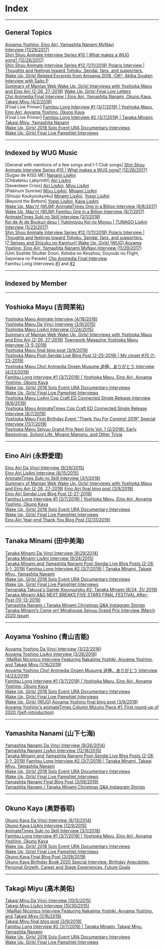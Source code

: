 # Index

* * *

## General Topics

[Aoyama Yoshino, Eino Airi, Yamashita Nanami MyNavi Interview (11/29/2017)](https://posts.yakuaru.com/WUG/Aoyama%20Yoshino,%20Eino%20Airi,%20and%20Yamashita%20Nanami%20MyNavi%20Interview%20(11-29-2017))  
[Shin Shou Animate Interview Series #10 | What makes a WUG song? (12/26/2017)](https://posts.yakuaru.com/WUG/Wake%20Up,%20Girls!%20Shin%20Shou%20animate%20Interview%20Series%20No.%2010%20(12-26-2017))  
[Shin Shou Animate Interview Series #12 (1/11/2018) Polaris Interview | Thoughts and feelings toward Tohoku, Sendai, fans, and supporters.](https://posts.yakuaru.com/WUG/Wake%20Up,%20Girls!%20Shin%20Shou%20animate%20Interview%20Series%20No.%2012%20(1-11-2018)%20Polaris%20Interview.%20Thoughts%20and%20Feelings%20about%20Tohoku,%20Sendai,%20Fans%20and%20supporters)  
[Wake Up, Girls! Related Excerpts from Anisama 2018 -OK!- Akiba Souken Interview with Saito P](https://posts.yakuaru.com/WUG/Wake%20Up,%20Girls!%20Related%20excerpts%20from%20Anisama%202018%20Akiba%20Souken%20Interview%20with%20Saito%20P)  
[Summary of Mantan Web Wake Up, Girls! Interviews with Yoshioka Mayu and Eino Airi (2-26, 27-2019)](https://posts.yakuaru.com/WUG/Summary%20of%20Mantan%20Web%20Wake%20Up%20Girls!%20Interviews%20with%20Yoshioka%20Mayu%20and%20Eino%20Airi%20(2-26,%2027-2019))  
[Wake Up, Girls! Final Live Letters](https://posts.yakuaru.com/WUG/Wake%20Up,%20Girls!%20Final%20Live%20Letters)  
[Cho Animedia Final Interview | Eino Airi, Yamashita Nanami, Okuno Kaya, Takagi Miyu (4/2/2019)](https://posts.yakuaru.com/WUG/Wake%20Up,%20Girls!%20Cho%20Animedia%20Final%20Interview%20Eino%20Airi,%20Yamashita%20Nanami,%20Okuno%20Kaya,%20and%20Takagi%20Miyu%20(4-2-2019))  
\[Final Live Primer\] [Famitsu Long Interview #1 (3/7/2019) | Yoshioka Mayu, Eino Airi, Aoyama Yoshino, Okuno Kaya](https://posts.yakuaru.com/WUG/Wake%20Up,%20Girls!%20Famitsu%20Long%20Interview%20No.%201%20Yoshioka%20Mayu,%20Eino%20Airi,%20Aoyama%20Yoshino,%20and%20Okuno%20Kaya%20(3-7-2019))  
\[Final Live Primer\] [Famitsu Long Interview #2 (3/7/2019) | Tanaka Minami, Takagi Miyu, Yamashita Nanami](https://posts.yakuaru.com/WUG/Wake%20Up,%20Girls!%20Famitsu%20Long%20Interview%20No.%202%20Tanaka%20Minami,%20Takagi%20Miyu,%20and%20Yamashita%20Nanami%20(3-7-2019))  
[Wake Up, Girls! 2018 Solo Event URA Documentary Interviews](https://posts.yakuaru.com/WUG/Wake%20Up,%20Girls!%202018%20Solo%20Event%20URA%20Documentary%20Interviews)  
[Wake Up, Girls! Final Live Pamphlet Interviews](https://posts.yakuaru.com/WUG/Wake%20Up,%20Girls!%20Final%20Live%20Pamphlet%20interviews)

* * *

## Indexed by WUG Music

\[General with mentions of a few songs and I-1 Club songs\] [Shin Shou Animate Interview Series #10 | What makes a WUG song? (12/26/2017)](https://posts.yakuaru.com/WUG/Wake%20Up,%20Girls!%20Shin%20Shou%20animate%20Interview%20Series%20No.%2010%20(12-26-2017))  
\[Sugao de KISS ME\] [Nanami LisAni](https://posts.yakuaru.com/Seiyuu/29.%20%5B%E5%B1%B1%E4%B8%8B%E4%B8%83%E6%B5%B7%5D%20Yamashita%20Nanami%20LisAni%20Interview%20(12-18-2015))  
\[Chikatetsu Labyrinth\] [Airi LisAni](https://posts.yakuaru.com/Seiyuu/7.%20%5B%E6%B0%B8%E9%87%8E%E6%84%9B%E7%90%86%5D%20Eino%20Airi%20LisAni%20Interview%20(8-15-2015))  
\[Seventeen Crisis\] [Airi LisAni](https://posts.yakuaru.com/Seiyuu/7.%20%5B%E6%B0%B8%E9%87%8E%E6%84%9B%E7%90%86%5D%20Eino%20Airi%20LisAni%20Interview%20(8-15-2015)), [Miyu LisAni](https://posts.yakuaru.com/Seiyuu/16.%20%5B%E9%AB%98%E6%9C%A8%E7%BE%8E%E4%BD%91%5D%20Takagi%20Miyu%20LisAni%20Interview%20(10-30-2015))  
\[Platinum Sunrise\] [Miyu LisAni](https://posts.yakuaru.com/Seiyuu/16.%20%5B%E9%AB%98%E6%9C%A8%E7%BE%8E%E4%BD%91%5D%20Takagi%20Miyu%20LisAni%20Interview%20(10-30-2015)), [Minami LisAni](https://posts.yakuaru.com/Seiyuu/21.%20%5B%E7%94%B0%E4%B8%AD%E7%BE%8E%E6%B5%B7%5D%20Tanaka%20Minami%20LisAni%20Interview%20(9-24-2015))  
\[Shoujo Koukyoukyoku\] [Minami LisAni](https://posts.yakuaru.com/Seiyuu/21.%20%5B%E7%94%B0%E4%B8%AD%E7%BE%8E%E6%B5%B7%5D%20Tanaka%20Minami%20LisAni%20Interview%20(9-24-2015)), [Yoppi LisAni](https://posts.yakuaru.com/Seiyuu/4.%20%5B%E9%9D%92%E5%B1%B1%E5%90%89%E8%83%BD%5D%20Aoyama%20Yoshino%20LisAni%20Interview%20(3-26-2016))  
\[Beyond the Bottom\] [Yoppi LisAni](https://posts.yakuaru.com/Seiyuu/4.%20%5B%E9%9D%92%E5%B1%B1%E5%90%89%E8%83%BD%5D%20Aoyama%20Yoshino%20LisAni%20Interview%20(3-26-2016)), [Kaya LisAni](https://posts.yakuaru.com/WUG/Wake%20Up,%20Girls!%20Okuno%20Kaya%20LisAni%20Beyond%20the%20Bottom%20Interview%20(12-9-2015))  
[Wake Up, May’n! (WUM) AnimateTimes One in a Billion Interview (8/8/2017)](https://posts.yakuaru.com/WUG/Wake%20Up,%20May'n!%20animate%20Times%20One%20in%20a%20Billion%20Interview%20(8-8-2017))  
[Wake Up, May’n! (WUM) Famitsu One in a Billion Interview (8/7/2017)](https://posts.yakuaru.com/WUG/Wake%20Up,%20May'n!%20Famitsu%20Times%20One%20in%20a%20Billion%20Interview%20(8-7-2017))  
[AnimateTimes Suki no Skill Interview (3/1/2018)](https://posts.yakuaru.com/WUG/Wake%20Up,%20Girls!%20animate%20Times%20Suki%20no%20Skill%20Interview%20(3-1-2018))  
[Koi de Ai de Boukun desu | Yukimoyou Koi no Moyou | TUNAGO LisAni Interview (5/23/2017)](https://posts.yakuaru.com/WUG/Wake%20Up,%20Girls!%20Koi%20no%20Ai%20de%20Boukun%20desu,%20Yukimoyou%20Koi%20no%20Moyou,%20and%20TUNAGO%20LisAni%20Interview%20(5-23-2017))  
[Shin Shou Animate Interview Series #12 (1/11/2018) Polaris Interview | Thoughts and feelings toward Tohoku, Sendai, fans, and supporters.](https://posts.yakuaru.com/WUG/Wake%20Up,%20Girls!%20Shin%20Shou%20animate%20Interview%20Series%20No.%2012%20(1-11-2018)%20Polaris%20Interview.%20Thoughts%20and%20Feelings%20about%20Tohoku,%20Sendai,%20Fans%20and%20supporters)  
[\[7 Senses and Shizuku no Kanmuri\] Wake Up, Girls! (WUG) Aoyama Yoshino, Eino Airi, Yamashita Nanami MyNavi Interview (11/29/2017)](https://posts.yakuaru.com/WUG/Aoyama%20Yoshino,%20Eino%20Airi,%20and%20Yamashita%20Nanami%20MyNavi%20Interview%20(11-29-2017))  
\[Umi Soshite Shutter Doori, Kotoba no Kesshou, Doyoubi no Flight, Sayonara no Parade\] [Cho Animedia Final Interview](https://posts.yakuaru.com/WUG/Wake%20Up,%20Girls!%20Cho%20Animedia%20Final%20Interview%20Eino%20Airi,%20Yamashita%20Nanami,%20Okuno%20Kaya,%20and%20Takagi%20Miyu%20(4-2-2019))  
Famitsu Long Interviews [#1](https://posts.yakuaru.com/WUG/Wake%20Up,%20Girls!%20Famitsu%20Long%20Interview%20No.%201%20Yoshioka%20Mayu,%20Eino%20Airi,%20Aoyama%20Yoshino,%20and%20Okuno%20Kaya%20(3-7-2019)) and [#2](https://posts.yakuaru.com/WUG/Wake%20Up,%20Girls!%20Famitsu%20Long%20Interview%20No.%202%20Tanaka%20Minami,%20Takagi%20Miyu,%20and%20Yamashita%20Nanami%20(3-7-2019))  

* * *

## Indexed by Member

* * *

## Yoshioka Mayu (吉岡茉祐)

[Yoshioka Mayu Animate Interview (4/16/2018)](https://posts.yakuaru.com/Seiyuu/31.%20%5B%E5%90%89%E5%B2%A1%E8%8C%89%E7%A5%90%5D%20Yoshioka%20Mayu%20animate%20Interview%20(4-16-2018))  
[Yoshioka Mayu Da Vinci Interview (2/9/2015)](https://posts.yakuaru.com/Seiyuu/34.%20%5B%E5%90%89%E5%B2%A1%E8%8C%89%E7%A5%90%5D%20Yoshioka%20Mayu%20Da%20Vinci%20Interview%20(2-9-2015))  
[Yoshioka Mayu LisAni Interview (7/24/2015)](https://posts.yakuaru.com/Seiyuu/37.%20%5B%E5%90%89%E5%B2%A1%E8%8C%89%E7%A5%90%5D%20Yoshioka%20Mayu%20LisAni%20Interview%20(7-24-2015))  
[Summary of Mantan Web Wake Up, Girls! Interviews with Yoshioka Mayu and Eino Airi (2-26, 27-2019)](https://posts.yakuaru.com/WUG/Summary%20of%20Mantan%20Web%20Wake%20Up%20Girls!%20Interviews%20with%20Yoshioka%20Mayu%20and%20Eino%20Airi%20(2-26,%2027-2019))  
[Townwork Magazine Yoshioka Mayu Interview (3-5-2019)](https://posts.yakuaru.com/Seiyuu/39.%20%5B%E5%90%89%E5%B2%A1%E8%8C%89%E7%A5%90%5D%20Yoshioka%20Mayu%20Townwork%20Magazine%20Interview%20(3-5-2019))  
[Yoshioka Mayu final blog post (3/9/2019)](https://posts.yakuaru.com/WUG/Wake%20Up,%20Girls!%20Yoshioka%20Mayu%20Final%20Blog%20Post%20(3-9-2019))  
[Yoshioka Mayu Post-Sendai Live Blog Post (2-25-2019) | My closet #70 (1-23-2019)](https://posts.yakuaru.com/WUG/Wake%20Up,%20Girls!%20Yoshioka%20Mayu%20Post-Sendai%20Live%20Blog%20Post%20(2-25-2019)%20and%20My%20Closet%20No.%2070%20(1-23-2019))  
[Yoshioka Mayu Cho! Animedia Onsen Musume 追伸、ありがとう Interview (4/23/2019)](https://posts.yakuaru.com/Seiyuu/33.%20%5B%E5%90%89%E5%B2%A1%E8%8C%89%E7%A5%90%5D%20Yoshioka%20Mayu%20Cho%20Animedia%20Onsen%20Musume%20%E8%BF%BD%E4%BC%B8%E3%80%81%E3%81%82%E3%82%8A%E3%81%8C%E3%81%A8%E3%81%86%20Interview%20(4-23-2019))  
[Famitsu Long Interview #1 (3/7/2019) | Yoshioka Mayu, Eino Airi, Aoyama Yoshino, Okuno Kaya](https://posts.yakuaru.com/WUG/Wake%20Up,%20Girls!%20Famitsu%20Long%20Interview%20No.%201%20Yoshioka%20Mayu,%20Eino%20Airi,%20Aoyama%20Yoshino,%20and%20Okuno%20Kaya%20(3-7-2019))  
[Wake Up, Girls! 2018 Solo Event URA Documentary Interviews](https://posts.yakuaru.com/WUG/Wake%20Up,%20Girls!%202018%20Solo%20Event%20URA%20Documentary%20Interviews)  
[Wake Up, Girls! Final Live Pamphlet Interviews](https://posts.yakuaru.com/WUG/Wake%20Up,%20Girls!%20Final%20Live%20Pamphlet%20interviews)  
[Yoshioka Mayu LisAni Cop Craft ED Connected Single Release Interview (8/6/2019)](https://posts.yakuaru.com/Seiyuu/36.%20%5B%E5%90%89%E5%B2%A1%E8%8C%89%E7%A5%90%5D%20Yoshioka%20Mayu%20LisAni%20Cop%20Craft%20ED%20Connected%20Single%20Release%20Interview%20(8-6-2019)/)  
[Yoshioka Mayu AnimateTimes Cop Craft ED Connected Single Release Interview (8/7/2019)](https://posts.yakuaru.com/Seiyuu/32.%20%5B%E5%90%89%E5%B2%A1%E8%8C%89%E7%A5%90%5D%20Yoshioka%20Mayu%20animate%20Times%20Cop%20Craft%20ED%20Connected%20Single%20Release%20Interview%20(8-7-2019))  
[Yoshioka Mayu First Birthday Event "Thank You For Coming! 2019" Special Interview (11/7/2019)](https://posts.yakuaru.com/Seiyuu/35.%20%5B%E5%90%89%E5%B2%A1%E8%8C%89%E7%A5%90%5D%20Yoshioka%20Mayu%20First%20Birthday%20Event%20Thank%20You%20for%20Coming%202019%20Special%20Interview/)  
[Yoshioka Mayu Seiyuu Grand Prix Next Girls Vol. 1 (2/2018): Early Beginnings, School Life, Miyano Mamoru, and Other Trivia](https://posts.yakuaru.com/Seiyuu/38.%20%5B%E5%90%89%E5%B2%A1%E8%8C%89%E7%A5%90%5D%20Yoshioka%20Mayu%20Seiyuu%20Grand%20Prix%20Next%20Girls%20Vol.%201.%20Early%20Beginnings,%20School%20Life,%20Miyano%20Mamoru,%20and%20Other%20Trivia%20(2-2018))  

* * *

## Eino Airi (永野愛理)

[Eino Airi Da Vinci Interview (9/29/2015)](https://posts.yakuaru.com/Seiyuu/6.%20%5B%E6%B0%B8%E9%87%8E%E6%84%9B%E7%90%86%5D%20Eino%20Airi%20Da%20Vinci%20Interview%20(9-29-2015))  
[Eino Airi LisAni Interview (8/15/2015)](https://posts.yakuaru.com/Seiyuu/7.%20%5B%E6%B0%B8%E9%87%8E%E6%84%9B%E7%90%86%5D%20Eino%20Airi%20LisAni%20Interview%20(8-15-2015))  
[AnimateTimes Suki no Skill Interview (3/1/2018)](https://posts.yakuaru.com/WUG/Wake%20Up,%20Girls!%20animate%20Times%20Suki%20no%20Skill%20Interview%20(3-1-2018))  
[Summary of Mantan Web Wake Up, Girls! Interviews with Yoshioka Mayu and Eino Airi (2-26, 27-2019)](https://posts.yakuaru.com/WUG/Summary%20of%20Mantan%20Web%20Wake%20Up%20Girls!%20Interviews%20with%20Yoshioka%20Mayu%20and%20Eino%20Airi%20(2-26,%2027-2019))  
[Eino Airi final blog post (3/9/2019)](https://posts.yakuaru.com/WUG/Wake%20Up,%20Girls!%20Eino%20Airi%20Final%20Blog%20Post%20(3-9-2019))  
[Eino Airi Sendai Live Blog Post (2-27-2019)](https://posts.yakuaru.com/WUG/Wake%20Up,%20Girls!%20Eino%20Airi%20Sendai%20Live%20Blog%20Post%20(2-27-2019))  
[Famitsu Long Interview #1 (3/7/2019) | Yoshioka Mayu, Eino Airi, Aoyama Yoshino, Okuno Kaya](https://posts.yakuaru.com/WUG/Wake%20Up,%20Girls!%20Famitsu%20Long%20Interview%20No.%201%20Yoshioka%20Mayu,%20Eino%20Airi,%20Aoyama%20Yoshino,%20and%20Okuno%20Kaya%20(3-7-2019))  
[Wake Up, Girls! 2018 Solo Event URA Documentary Interviews](https://posts.yakuaru.com/WUG/Wake%20Up,%20Girls!%202018%20Solo%20Event%20URA%20Documentary%20Interviews)  
[Wake Up, Girls! Final Live Pamphlet Interviews](https://posts.yakuaru.com/WUG/Wake%20Up,%20Girls!%20Final%20Live%20Pamphlet%20interviews)  
[Eino Airi Year-end Thank You Blog Post (12/31/2019)](https://posts.yakuaru.com/WUG/Wake%20Up,%20Girls!%20Eino%20Airi%20Year%20End%20Thank%20You%20Blog%20Post%20(12-31-2019)/)  

* * *

## Tanaka Minami (田中美海)

[Tanaka Minami Da Vinci Interview (8/29/2014)](https://posts.yakuaru.com/Seiyuu/20.%20%5B%E7%94%B0%E4%B8%AD%E7%BE%8E%E6%B5%B7%5D%20Tanaka%20Minami%20Da%20Vinci%20Interview%20(8-29-2014))  
[Tanaka Minami LisAni Interview (9/24/2015)](https://posts.yakuaru.com/Seiyuu/21.%20%5B%E7%94%B0%E4%B8%AD%E7%BE%8E%E6%B5%B7%5D%20Tanaka%20Minami%20LisAni%20Interview%20(9-24-2015))  
[Tanaka Minami and Yamashita Nanami Post-Sendai Live Blog Posts (2-28, 3-1, 2019)](https://posts.yakuaru.com/WUG/Wake%20Up,%20Girls!%20Tanaka%20Minami%20and%20Yamashita%20Nanami%20Post-Sendai%20Live%20Blog%20Posts%20(2-28,%203-1-2019))  
[Famitsu Long Interview #2 (3/7/2019) | Tanaka Minami, Takagi Miyu, Yamashita Nanami](https://posts.yakuaru.com/WUG/Wake%20Up,%20Girls!%20Famitsu%20Long%20Interview%20No.%202%20Tanaka%20Minami,%20Takagi%20Miyu,%20and%20Yamashita%20Nanami%20(3-7-2019))  
[Wake Up, Girls! 2018 Solo Event URA Documentary Interviews](https://posts.yakuaru.com/WUG/Wake%20Up,%20Girls!%202018%20Solo%20Event%20URA%20Documentary%20Interviews)  
[Wake Up, Girls! Final Live Pamphlet Interviews](https://posts.yakuaru.com/WUG/Wake%20Up,%20Girls!%20Final%20Live%20Pamphlet%20interviews)  
[Yamanaka Takuya's Gamer Kouyuuroku #2: Tanaka Minami (8/24, 31/ 2019)](https://posts.yakuaru.com/Seiyuu/22.%20%5B%E7%94%B0%E4%B8%AD%E7%BE%8E%E6%B5%B7%5D%20Tanaka%20Minami.%20Yamanaka%20Takuya's%20Gamer%20Kouyuuroku%20No.%202%20(8-24,%2031-2019))  
[Tanaka Minami A&G NEXT BREAKS FIVE STARS FINAL FESTIVAL After-Post (10-13-2019)](https://posts.yakuaru.com/Seiyuu/19.%20%5B%E7%94%B0%E4%B8%AD%E7%BE%8E%E6%B5%B7%5D%20Tanaka%20Minami%20A&G%20NEXT%20BREAKS%20FIVE%20STARS%20FINAL%20FESTIVAL%20After-Post%20(10-13-2019))  
[Yamashita Nanami / Tanaka Minami Christmas Q&A Instagram Stories](https://posts.yakuaru.com/Seiyuu/27.%20%5B%E5%B1%B1%E4%B8%8B%E4%B8%83%E6%B5%B7,%20%E7%94%B0%E4%B8%AD%E7%BE%8E%E6%B5%B7%5D%20Yamashita%20Nanami%20and%20Tanaka%20Minami's%20Christmas%20Q&A%20Instagram%20Stories)  
[Tanaka Minami’s Come on! Minahouse Seiyuu Grand Prix Interview (March 2020 Issue)](https://posts.yakuaru.com/Seiyuu/23.%20%5B%E7%94%B0%E4%B8%AD%E7%BE%8E%E6%B5%B7%5D%20Tanaka%20Minami%E2%80%99s%20Come%20on!%20Minahouse%20Seiyuu%20Grand%20Prix%20Interview%20(March%202020%20Issue))  

* * *

## Aoyama Yoshino (青山吉能)

[Aoyama Yoshino Da Vinci Interview (3/22/2016)](https://posts.yakuaru.com/Seiyuu/3.%20%5B%E9%9D%92%E5%B1%B1%E5%90%89%E8%83%BD%5D%20Aoyama%20Yoshino%20Da%20Vinci%20Interview%20(3-22-2016))  
[Aoyama Yoshino LisAni Interview (3/26/2016)](https://posts.yakuaru.com/Seiyuu/4.%20%5B%E9%9D%92%E5%B1%B1%E5%90%89%E8%83%BD%5D%20Aoyama%20Yoshino%20LisAni%20Interview%20(3-26-2016))  
[\-MaiRaji Niconico Interview Featuring Nakajima Yoshiki, Aoyama Yoshino, and Takagi Miyu (1/16/2019)](https://posts.yakuaru.com/Seiyuu/11.%20%5B%E4%B8%AD%E5%B3%B6%E3%83%A8%E3%82%B7%E3%82%AD,%20%E9%9D%92%E5%B1%B1%E5%90%89%E8%83%BD,%20%E9%AB%98%E6%9C%A8%E7%BE%8E%E4%BD%91%5D%20Mairaji%20Niconico%20Interview%20with%20Nakajima%20Yoshiki,%20Aoyama%20Yoshino,%20and%20Takagi%20Miyu%20(1-16-2019))  
[Aoyama Yoshino Cho! Animedia Onsen Musume 追伸、ありがとう Interview (4/23/2019)](https://posts.yakuaru.com/Seiyuu/2.%20%5B%E9%9D%92%E5%B1%B1%E5%90%89%E8%83%BD%5D%20Aoyama%20Yoshino%20Cho%20Animedia%20Onsen%20Musume%20%E8%BF%BD%E4%BC%B8%E3%80%81%E3%81%82%E3%82%8A%E3%81%8C%E3%81%A8%E3%81%86%20Interview%20(4-23-2019))  
[Famitsu Long Interview #1 (3/7/2019) | Yoshioka Mayu, Eino Airi, Aoyama Yoshino, Okuno Kaya](https://posts.yakuaru.com/WUG/Wake%20Up,%20Girls!%20Famitsu%20Long%20Interview%20No.%201%20Yoshioka%20Mayu,%20Eino%20Airi,%20Aoyama%20Yoshino,%20and%20Okuno%20Kaya%20(3-7-2019))  
[Wake Up, Girls! 2018 Solo Event URA Documentary Interviews](https://posts.yakuaru.com/WUG/Wake%20Up,%20Girls!%202018%20Solo%20Event%20URA%20Documentary%20Interviews)  
[Wake Up, Girls! Final Live Pamphlet Interviews](https://posts.yakuaru.com/WUG/Wake%20Up,%20Girls!%20Final%20Live%20Pamphlet%20interviews)  
[Wake Up, Girls! (WUG) Aoyama Yoshino final blog post (3/9/2019)](https://posts.yakuaru.com/WUG/Wake%20Up,%20Girls!%20Aoyama%20Yoshino%20Final%20Blog%20Post%20(3-9-2019)/)  
[Aoyama Yoshino's animateTimes Column Mizuiro Place #1: First round-up of 2020 (Self-introduction)](https://posts.yakuaru.com/WUG/Wake%20Up,%20Girls!%20Tanaka%20Minami%20and%20Yamashita%20Nanami%20Post-Sendai%20Live%20Blog%20Posts%20(2-28,%203-1-2019))  

* * *

## Yamashita Nanami (山下七海)

[Yamashita Nanami Da Vinci Interview (9/26/2014)](https://posts.yakuaru.com/Seiyuu/28.%20%5B%E5%B1%B1%E4%B8%8B%E4%B8%83%E6%B5%B7%5D%20Yamashita%20Nanami%20Da%20Vinci%20Interview%20(9-26-2014))  
[Yamashita Nanami LisAni Interview (12/18/2015)](https://posts.yakuaru.com/Seiyuu/29.%20%5B%E5%B1%B1%E4%B8%8B%E4%B8%83%E6%B5%B7%5D%20Yamashita%20Nanami%20LisAni%20Interview%20(12-18-2015))  
[Tanaka Minami and Yamashita Nanami Post-Sendai Live Blog Posts (2-28, 3-1, 2019)](https://posts.yakuaru.com/WUG/Wake%20Up,%20Girls!%20Tanaka%20Minami%20and%20Yamashita%20Nanami%20Post-Sendai%20Live%20Blog%20Posts%20(2-28,%203-1-2019))  
[Famitsu Long Interview #2 (3/7/2019) | Tanaka Minami, Takagi Miyu, Yamashita Nanami](https://posts.yakuaru.com/WUG/Wake%20Up,%20Girls!%20Famitsu%20Long%20Interview%20No.%202%20Tanaka%20Minami,%20Takagi%20Miyu,%20and%20Yamashita%20Nanami%20(3-7-2019))  
[Wake Up, Girls! 2018 Solo Event URA Documentary Interviews](https://posts.yakuaru.com/WUG/Wake%20Up,%20Girls!%202018%20Solo%20Event%20URA%20Documentary%20Interviews)  
[Wake Up, Girls! Final Live Pamphlet Interviews](https://posts.yakuaru.com/WUG/Wake%20Up,%20Girls!%20Final%20Live%20Pamphlet%20interviews)  
[Yamashita Nanami Final Blog Post (3/09/2019)](https://posts.yakuaru.com/WUG/Wake%20Up,%20Girls!%20Yamashita%20Nanami%20Final%20Blog%20Post%20(3-9-2019))  
[Yamashita Nanami / Tanaka Minami Christmas Q&A Instagram Stories](https://posts.yakuaru.com/Seiyuu/27.%20%5B%E5%B1%B1%E4%B8%8B%E4%B8%83%E6%B5%B7,%20%E7%94%B0%E4%B8%AD%E7%BE%8E%E6%B5%B7%5D%20Yamashita%20Nanami%20and%20Tanaka%20Minami's%20Christmas%20Q&A%20Instagram%20Stories)  

* * *

## Okuno Kaya (奥野香耶)

[Okuno Kaya Da Vinci Interview (8/13/2014)](https://posts.yakuaru.com/Seiyuu/14.%20%5B%E5%A5%A5%E9%87%8E%E9%A6%99%E8%80%B6%5D%20Okuno%20Kaya%20Da%20Vinci%20Interview%20(8-13-2014))  
[Okuno Kaya LisAni Interview (12/9/2015)](https://posts.yakuaru.com/WUG/Wake%20Up,%20Girls!%20Okuno%20Kaya%20LisAni%20Beyond%20the%20Bottom%20Interview%20(12-9-2015))  
[AnimateTimes Suki no Skill Interview (3/1/2018)](https://posts.yakuaru.com/WUG/Wake%20Up,%20Girls!%20animate%20Times%20Suki%20no%20Skill%20Interview%20(3-1-2018))  
[Famitsu Long Interview #1 (3/7/2019) | Yoshioka Mayu, Eino Airi, Aoyama Yoshino, Okuno Kaya](https://posts.yakuaru.com/WUG/Wake%20Up,%20Girls!%20Famitsu%20Long%20Interview%20No.%201%20Yoshioka%20Mayu,%20Eino%20Airi,%20Aoyama%20Yoshino,%20and%20Okuno%20Kaya%20(3-7-2019))  
[Wake Up, Girls! 2018 Solo Event URA Documentary Interviews](https://posts.yakuaru.com/WUG/Wake%20Up,%20Girls!%202018%20Solo%20Event%20URA%20Documentary%20Interviews)  
[Wake Up, Girls! Final Live Pamphlet Interviews](https://posts.yakuaru.com/WUG/Wake%20Up,%20Girls!%20Final%20Live%20Pamphlet%20interviews)  
[Okuno Kaya Final Blog Post (3/09/2019)](https://posts.yakuaru.com/WUG/Wake%20Up,%20Girls!%20Okuno%20Kaya%20Final%20Blog%20Post%20(3-9-2019))  
[Okuno Kaya Birthday Book 2020 Special Interview: Birthday Anecdotes, Personal Growth, Career and Stage Experiences, Future Goals](https://posts.yakuaru.com/Seiyuu/13.%20%5B%E5%A5%A5%E9%87%8E%E9%A6%99%E8%80%B6%5D%20Okuno%20Kaya%20Birthday%20Book%202020%20Special%20Interview.%20Birthday,%20Anecdotes,%20Personal%20Growth,%20Career%20and%20Stage%20Experiences,%20Future%20Goals)  

* * *

## Takagi Miyu (高木美佑)

[Takagi Miyu Da Vinci Interview (10/5/2015)](https://posts.yakuaru.com/WUG/Wake%20Up,%20Girls!%20Yoshioka%20Mayu%20Final%20Blog%20Post%20(3-9-2019))  
[Takagi Miyu LisAni Interview (10/30/2015)](https://posts.yakuaru.com/Seiyuu/16.%20%5B%E9%AB%98%E6%9C%A8%E7%BE%8E%E4%BD%91%5D%20Takagi%20Miyu%20LisAni%20Interview%20(10-30-2015))  
[\-MaiRaji Niconico Interview Featuring Nakajima Yoshiki, Aoyama Yoshino, and Takagi Miyu (1/16/2019)](https://posts.yakuaru.com/Seiyuu/11.%20%5B%E4%B8%AD%E5%B3%B6%E3%83%A8%E3%82%B7%E3%82%AD,%20%E9%9D%92%E5%B1%B1%E5%90%89%E8%83%BD,%20%E9%AB%98%E6%9C%A8%E7%BE%8E%E4%BD%91%5D%20Mairaji%20Niconico%20Interview%20with%20Nakajima%20Yoshiki,%20Aoyama%20Yoshino,%20and%20Takagi%20Miyu%20(1-16-2019))  
[Takagi Miyu final blog post (3/9/2019)](https://posts.yakuaru.com/WUG/Wake%20Up,%20Girls!%20Takagi%20Miyu%20Final%20Blog%20Post%20(3-9-2019))  
[Famitsu Long Interview #2 (3/7/2019) | Tanaka Minami, Takagi Miyu, Yamashita Nanami](https://posts.yakuaru.com/WUG/Wake%20Up,%20Girls!%20Famitsu%20Long%20Interview%20No.%202%20Tanaka%20Minami,%20Takagi%20Miyu,%20and%20Yamashita%20Nanami%20(3-7-2019))  
[Wake Up, Girls! 2018 Solo Event URA Documentary Interviews](https://posts.yakuaru.com/WUG/Wake%20Up,%20Girls!%202018%20Solo%20Event%20URA%20Documentary%20Interviews)  
[Wake Up, Girls! Final Live Pamphlet Interviews](https://posts.yakuaru.com/WUG/Wake%20Up,%20Girls!%20Final%20Live%20Pamphlet%20interviews)  
